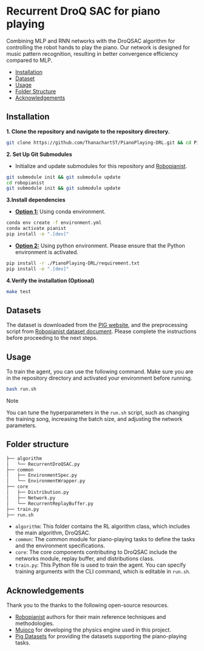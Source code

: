 # Recurrent DroQ SAC for piano playing

Combining MLP and RNN networks with the DroQSAC algorithm for controlling the robot hands to play the piano. Our network is designed for music pattern recognition, resulting in better convergence efficiency compared to MLP.
<!-- Add video here -->
<!-- [![Video](./docs/video/FurEllise_RNN_84.mp4)](./docs/video/FurEllise_RNN_84.mp4) -->

- [Installation](#installation)
- [Dataset](#dataset)
- [Usage](#usage)
- [Folder Structure](#folder-structure)
- [Acknowledgements](#acknowledgements)

## Installation 

**1. Clone the repository and navigate to the repository directory.**
```bash
git clone https://github.com/ThanachartST/PianoPlaying-DRL.git && cd PianoPlaying-DRL
```

**2. Set Up Git Submodules**
- Initialize and update submodules for this repository and  [Robopianist](https://github.com/google-research/robopianist).

```bash
git submodule init && git submodule update
cd robopianist
git submodule init && git submodule update
```

**3.Install dependencies**
- **<u>Option 1:</u>** Using conda environment.

```bash
conda env create -f environment.yml
conda activate pianist
pip install -e ".[dev]"
```

- **<u>Option 2:</u>** Using python environment. Please ensure that the Python environment is activated.

```bash
pip install -r ./PianoPlaying-DRL/requirement.txt
pip install -e ".[dev]"
```

**4.Verify the installation (Optional)**
    
```bash
make test
```

## Datasets

<!-- - [Pig Datasets](https://arxiv.org/abs/1904.10237) -->

The dataset is downloaded from the [PIG website](https://beam.kisarazu.ac.jp/~saito/research/PianoFingeringDataset/), and the preprocessing script from [Robopianist dataset document](https://github.com/google-research/robopianist/blob/main/docs/dataset.md). Please complete the instructions before proceeding to the next steps.


## Usage

To train the agent, you can use the following command. Make sure you are in the repository directory and activated your environment before running.

```bash
bash run.sh
```

> [!NOTE]
> You can tune the hyperparameters in the `run.sh` script, such as changing the training song, increasing the batch size, and adjusting the network parameters.

## Folder structure



```bash
├── algorithm
│   └── RecurrentDroQSAC.py
├── common
│   ├── EnvironmentSpec.py
│   └── EnvironmentWrapper.py
├── core
│   ├── Distribution.py
│   ├── Network.py
│   └── RecurrentReplayBuffer.py
├── train.py
├── run.sh
```

- `algorithm`: This folder contains the RL algorithm class, which includes the main algorithm, DroQSAC.
- `common`: The common module for piano-playing tasks to define the tasks and the environment specifications.
- `core`: The core components contributing to DroQSAC include the networks module, replay buffer, and distributions class.
- `train.py`: This Python file is used to train the agent. You can specify training arguments with the CLI command, which is editable in `run.sh`.


## Acknowledgements

Thank you to the thanks to the following open-source resources.

- [Robopianist](https://github.com/google-research/robopianist) authors for their main reference techniques and methodologies.
- [Mujoco](https://github.com/google-deepmind/mujoco_menagerie) for developing the physics engine used in this project.
- [Pig Datasets](https://arxiv.org/abs/1904.10237) for providing the datasets supporting the piano-playing tasks.